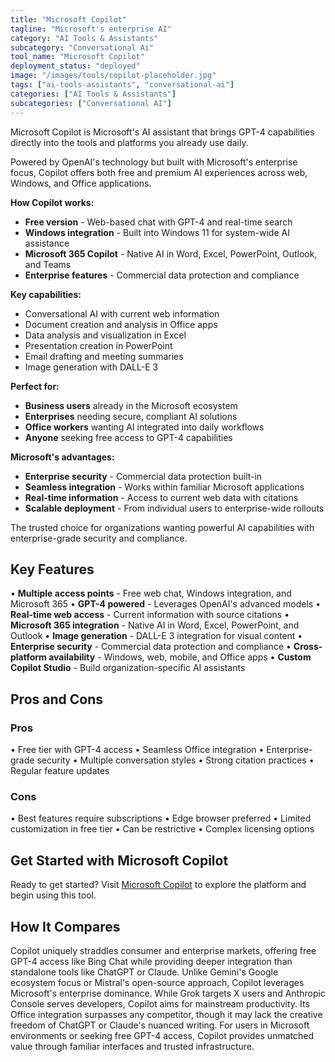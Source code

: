 ```yaml
---
title: "Microsoft Copilot"
tagline: "Microsoft's enterprise AI"
category: "AI Tools & Assistants"
subcategory: "Conversational Ai"
tool_name: "Microsoft Copilot"
deployment_status: "deployed"
image: "/images/tools/copilot-placeholder.jpg"
tags: ["ai-tools-assistants", "conversational-ai"]
categories: ["AI Tools & Assistants"]
subcategories: ["Conversational AI"]
---
```

Microsoft Copilot is Microsoft's AI assistant that brings GPT-4 capabilities directly into the tools and platforms you already use daily.

Powered by OpenAI's technology but built with Microsoft's enterprise focus, Copilot offers both free and premium AI experiences across web, Windows, and Office applications.

**How Copilot works:**
- **Free version** - Web-based chat with GPT-4 and real-time search
- **Windows integration** - Built into Windows 11 for system-wide AI assistance
- **Microsoft 365 Copilot** - Native AI in Word, Excel, PowerPoint, Outlook, and Teams
- **Enterprise features** - Commercial data protection and compliance

**Key capabilities:**
- Conversational AI with current web information
- Document creation and analysis in Office apps
- Data analysis and visualization in Excel
- Presentation creation in PowerPoint
- Email drafting and meeting summaries
- Image generation with DALL-E 3

**Perfect for:**
- **Business users** already in the Microsoft ecosystem
- **Enterprises** needing secure, compliant AI solutions
- **Office workers** wanting AI integrated into daily workflows
- **Anyone** seeking free access to GPT-4 capabilities

**Microsoft's advantages:**
- **Enterprise security** - Commercial data protection built-in
- **Seamless integration** - Works within familiar Microsoft applications
- **Real-time information** - Access to current web data with citations
- **Scalable deployment** - From individual users to enterprise-wide rollouts

The trusted choice for organizations wanting powerful AI capabilities with enterprise-grade security and compliance.

## Key Features

• **Multiple access points** - Free web chat, Windows integration, and Microsoft 365
• **GPT-4 powered** - Leverages OpenAI's advanced models
• **Real-time web access** - Current information with source citations
• **Microsoft 365 integration** - Native AI in Word, Excel, PowerPoint, and Outlook
• **Image generation** - DALL-E 3 integration for visual content
• **Enterprise security** - Commercial data protection and compliance
• **Cross-platform availability** - Windows, web, mobile, and Office apps
• **Custom Copilot Studio** - Build organization-specific AI assistants

## Pros and Cons

### Pros
• Free tier with GPT-4 access
• Seamless Office integration
• Enterprise-grade security
• Multiple conversation styles
• Strong citation practices
• Regular feature updates

### Cons
• Best features require subscriptions
• Edge browser preferred
• Limited customization in free tier
• Can be restrictive
• Complex licensing options

## Get Started with Microsoft Copilot

Ready to get started? Visit [Microsoft Copilot](https://copilot.microsoft.com) to explore the platform and begin using this tool.

## How It Compares

Copilot uniquely straddles consumer and enterprise markets, offering free GPT-4 access like Bing Chat while providing deeper integration than standalone tools like ChatGPT or Claude. Unlike Gemini's Google ecosystem focus or Mistral's open-source approach, Copilot leverages Microsoft's enterprise dominance. While Grok targets X users and Anthropic Console serves developers, Copilot aims for mainstream productivity. Its Office integration surpasses any competitor, though it may lack the creative freedom of ChatGPT or Claude's nuanced writing. For users in Microsoft environments or seeking free GPT-4 access, Copilot provides unmatched value through familiar interfaces and trusted infrastructure.